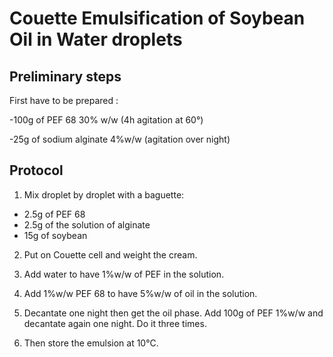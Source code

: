 # Couette Emulsification of Soybean Oil in Water droplets

## Preliminary steps

First have to be prepared :

-100g of PEF 68 30% w/w (4h agitation at 60°)

-25g of sodium alginate 4%w/w (agitation over night)

## Protocol

1. Mix droplet by droplet with a baguette:
- 2.5g of PEF 68
- 2.5g of the solution of alginate
- 15g of soybean

2. Put on Couette cell and weight the cream.

3. Add water to have 1%w/w of PEF in the solution.

4. Add 1%w/w PEF 68 to have 5%w/w of oil in the solution.

5. Decantate one night then get the oil phase. Add 100g of PEF 1%w/w and decantate again one night. Do it three times.

6. Then store the emulsion at 10°C.
